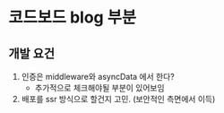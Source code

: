 # 코드보드 blog 부분

## 개발 요건

1. 인증은 middleware와 asyncData 에서 한다?
   - 추가적으로 체크해야될 부분이 있어보임
2. 배포를 ssr 방식으로 할건지 고민. (보안적인 측면에서 이득)
